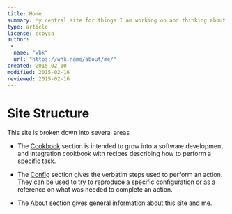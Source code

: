 ```yaml
---
title: Home 
summary: My central site for things I am working on and thinking about.
type: article
license: ccbysa
author:
 -
  name: "whk"
  url: "https://whk.name/about/me/"
created: 2015-02-10
modified: 2015-02-16
reviewed: 2015-02-16
---
```


Site Structure
=========================================================
This site is broken down into several areas

* The [Cookbook](/cookbook/) section is intended to grow into a software development and integration cookbook with recipes describing how to perform a specific task.

* The [Config](/config/) section gives the verbatim steps used to perform an action.  They can be used to try to reproduce a specific configuration or as a reference on what was needed to complete an action.

* The [About](/about/) section gives general information about this site and me.
